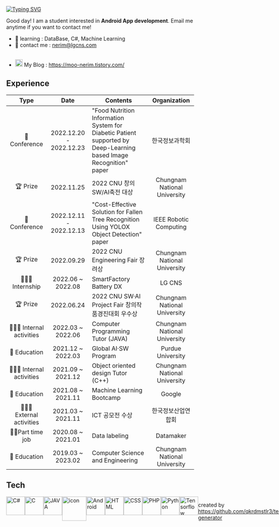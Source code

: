 [![Typing SVG](https://readme-typing-svg.herokuapp.com?font=JetBrains+Mono&color=%23FF00B5&size=40&vCenter=true&width=900&lines=Hi+there%F0%9F%91%8B;I'm+HEARIM!%F0%9F%91%A9%F0%9F%8F%BB%E2%80%8D%F0%9F%92%BB)](https://git.io/typing-svg)

Good day! I am a student interested in **Android App development**. 
Email me anytime if you want to contact me!
- 🌱 learning : DataBase, C#, Machine Learning
- 📩 contact me : nerim@lgcns.com
- <img src="https://user-images.githubusercontent.com/59702552/149706958-1a0124f2-9c3c-4e4e-ab92-9b649bee9635.png" width="20" height="20" style="margin-top: 30px;"/> My Blog : https://moo-nerim.tistory.com/
## Experience 

|         Type          |       Date        | Contents                                  |  Organization   |
| :-------------------: | :---------------: | ----------------------------------------- | :-------------: |
| 📃 Conference | 2022.12.20 - 2022.12.23 | "Food Nutrition Information System for Diabetic Patient supported by Deep-Learning based Image Recognition" paper |  한국정보과학회 |
| 🏆 Prize | 2022.11.25 | 2022 CNU 창의SW/AI축전 대상 |  Chungnam National University  |
| 📃 Conference | 2022.12.11 - 2022.12.13 | "Cost-Effective Solution for Fallen Tree Recognition Using YOLOX Object Detection" paper |  IEEE Robotic Computing  |
| 🏆 Prize | 2022.09.29 | 2022 CNU Engineering Fair 장려상 |  Chungnam National University  |
|   👩🏻‍💻 Internship    | 2022.06 ~ 2022.08 | SmartFactory Battery DX                  |  LG CNS  |
| 🏆 Prize | 2022.06.24 | 2022 CNU SW·AI Project Fair 창의작품경진대회 우수상 |  Chungnam National University  |
|   👩🏻‍💻 Internal activities      | 2022.03 ~ 2022.06 | Computer Programming Tutor (JAVA)                    |  Chungnam National University  |
| 🏫 Education | 2021.12 ~ 2022.03 | Global AI·SW Program |  Purdue University  |
|   👩🏻‍💻 Internal activities      | 2021.09 ~ 2021.12 | Object oriented design Tutor (C++)                    |  Chungnam National University  |
|      🏫 Education      | 2021.08 ~ 2021.11 | Machine Learning Bootcamp                   |  Google  |
| 👩🏻‍💻 External activities      | 2021.03 ~ 2021.11 | ICT 공모전 수상 |   한국정보산업연합회    |
| 🚶🏻Part time job             | 2020.08 ~ 2021.01 | Data labeling                              |    Datamaker   |
|      🏫 Education      | 2019.03 ~ 2023.02        | Computer Science and Engineering            | Chungnam National University |

## Tech
<div style="display: flex;">
<img src="https://techstack-generator.vercel.app/csharp-icon.svg" alt="C#" width="50" height="50" />
<img src="https://techstack-generator.vercel.app/cpp-icon.svg" alt="C" width="50" height="50" />
<img src="https://techstack-generator.vercel.app/java-icon.svg" alt="JAVA" width="50" height="50" />
<img src="https://techstack-generator.vercel.app/js-icon.svg" alt="icon" width="65" height="65" />
<img src="https://cdn.worldvectorlogo.com/logos/android.svg" alt="Android" width="50" height="50"/>

<img src="https://cdn.worldvectorlogo.com/logos/html-1.svg" alt="HTML" width="50" height="50"/>
<img src="https://cdn.worldvectorlogo.com/logos/css-3.svg" alt="CSS" width="50" height="50"/>
<img src="https://cdn.worldvectorlogo.com/logos/php-1.svg" alt="PHP" width="50" height="50"/>
<img src="https://cdn.worldvectorlogo.com/logos/python-5.svg" alt="Python" width="50" height="50"/>
<img src="https://cdn.worldvectorlogo.com/logos/tensorflow-2.svg" alt="Tensorflow" width="50" height="50"/>

created by https://github.com/qkrdmstlr3/techstack-generator
</div>

<!-- 
![moo-nerim's GitHub stats](https://github-readme-stats.vercel.app/api?username=moo-nerim&show_icons=true&theme=gruvbox)
<div style="display: flex;"><img src="https://techstack-generator.vercel.app/js-icon.svg" alt="icon" width="65" style="width: 65px; height: 65px; margin-right: 0px; margin-bottom: 50px;" /> -->
<!--
**moo-nerim/moo-nerim** is a ✨ _special_ ✨ repository because its `README.md` (this file) appears on your GitHub profile.



Here are some ideas to get you started:

- 🔭 I’m currently working on ...
- 🌱 I’m currently learning ...
- 👯 I’m looking to collaborate on ...
- 🤔 I’m looking for help with ...
- 💬 Ask me about ...
- 📫 How to reach me: ...
- 😄 Pronouns: ...
- ⚡ Fun fact: ...
-->
